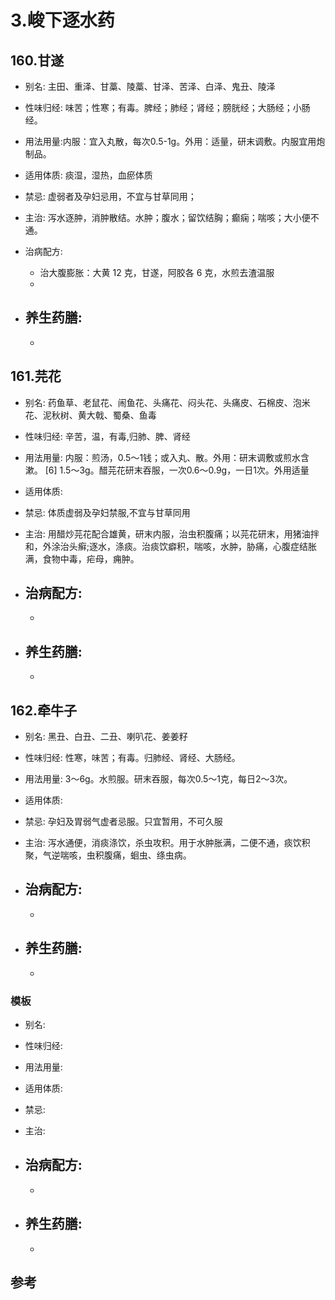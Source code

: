# 3.峻下逐水药

## 160.甘遂

- 别名: 主田、重泽、甘藁、陵藁、甘泽、苦泽、白泽、鬼丑、陵泽
- 性味归经: 味苦；性寒；有毒。脾经；肺经；肾经；膀胱经；大肠经；小肠经。
- 用法用量:内服：宜入丸散，每次0.5-1g。外用：适量，研末调敷。内服宜用炮制品。
- 适用体质: 痰湿，湿热，血瘀体质
- 禁忌: 虚弱者及孕妇忌用，不宜与甘草同用；

- 主治: 泻水逐肿，消肿散结。水肿；腹水；留饮结胸；癫痫；喘咳；大小便不通。
- 治病配方: 
  - 治大腹膨胀：大黄 12 克，甘遂，阿胶各 6 克，水煎去渣温服
  - 
  
- 养生药膳: 
  -
  -


## 161.芫花

- 别名: 药鱼草、老鼠花、闹鱼花、头痛花、闷头花、头痛皮、石棉皮、泡米花、泥秋树、黄大戟、蜀桑、鱼毒
- 性味归经: 辛苦，温，有毒,归肺、脾、肾经
- 用法用量: 内服：煎汤，0.5～1钱；或入丸、散。外用：研末调敷或煎水含漱。 [6] 1.5～3g。醋芫花研末吞服，一次0.6～0.9g，一日1次。外用适量
- 适用体质: 
- 禁忌: 体质虚弱及孕妇禁服,不宜与甘草同用

- 主治: 用醋炒芫花配合雄黄，研末内服，治虫积腹痛；以芫花研末，用猪油拌和，外涂治头癣;逐水，涤痰。治痰饮癖积，喘咳，水肿，胁痛，心腹症结胀满，食物中毒，疟母，痈肿。
- 治病配方: 
  - 
  - 
  
- 养生药膳: 
  -
  -


## 162.牵牛子

- 别名: 黑丑、白丑、二丑、喇叭花、姜姜籽
- 性味归经: 性寒，味苦；有毒。归肺经、肾经、大肠经。
- 用法用量: 3～6g。水煎服。研末吞服，每次0.5～1克，每日2～3次。
- 适用体质: 
- 禁忌: 孕妇及胃弱气虚者忌服。只宜暂用，不可久服

- 主治: 泻水通便，消痰涤饮，杀虫攻积。用于水肿胀满，二便不通，痰饮积聚，气逆喘咳，虫积腹痛，蛔虫、绦虫病。
- 治病配方: 
  - 
  - 
  
- 养生药膳: 
  -
  -



### 模板

- 别名: 
- 性味归经: 
- 用法用量:
- 适用体质: 
- 禁忌: 

- 主治: 
- 治病配方: 
  - 
  - 
  
- 养生药膳: 
  -
  -


## 参考
